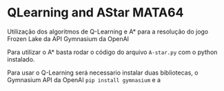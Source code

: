 # QLearning and AStar MATA64
 Utilização dos algoritmos de Q-Learning e A* para a resolução do jogo Frozen Lake da API Gymnasium da OpenAI

 Para utilizar o A* basta rodar o código do arquivo ```A-star.py``` com o python instalado.

 Para usar o Q-Learning será necessario instalar duas bibliotecas, o Gymnasium API da OpenAI ```pip install gymnasium``` e a 
